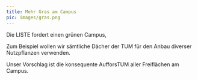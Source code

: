 ```yaml
---
title: Mehr Gras am Campus
pic: images/gras.png 
---
```


Die LISTE fordert einen grünen Campus, 

Zum Beispiel wollen wir sämtliche Dächer der TUM für den Anbau diverser Nutzpflanzen verwenden.

Unser Vorschlag ist die konsequente AufforsTUM aller Freiflächen am Campus.

